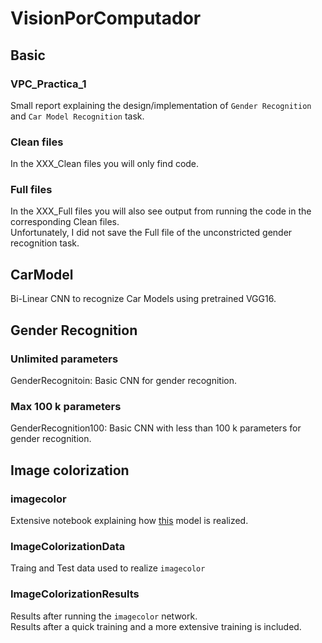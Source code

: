 # VisionPorComputador
## Basic
### VPC_Practica_1
Small report explaining the design/implementation of `Gender Recognition` and `Car Model Recognition` task.

### Clean files
In the XXX_Clean files you will only find code.

### Full files
In the XXX_Full files you will also see output from running the code in the corresponding Clean files.  
Unfortunately, I did not save the Full file of the unconstricted gender recognition task.

## CarModel
Bi-Linear CNN to recognize Car Models using pretrained VGG16.

## Gender Recognition

### Unlimited parameters
GenderRecognitoin: Basic CNN for gender recognition.

### Max 100 k parameters
GenderRecognition100: Basic CNN with less than 100 k parameters for gender recognition.

## Image colorization
### imagecolor
Extensive notebook explaining how [this](https://github.com/baldassarreFe/deep-koalarization) model is realized.

### ImageColorizationData
Traing and Test data used to realize `imagecolor`

### ImageColorizationResults
Results after running the `imagecolor` network.  
Results after a quick training and a more extensive training is included.
